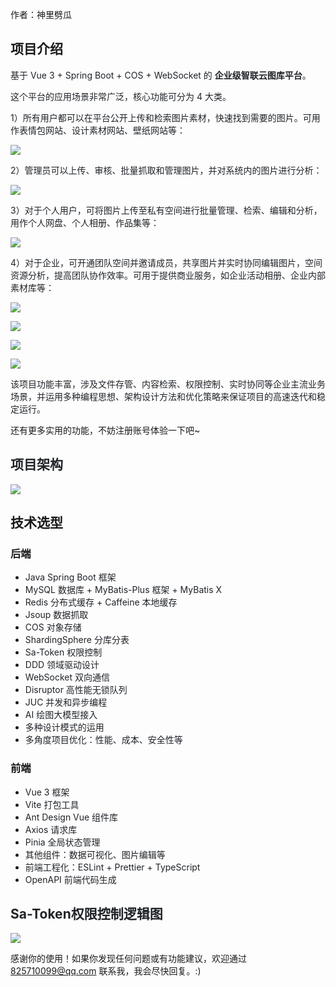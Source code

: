 作者：神里劈瓜

## 项目介绍
<font style="color:rgb(31, 35, 40);">基于 Vue 3 + Spring Boot + COS + WebSocket 的 </font>**<font style="color:rgb(31, 35, 40);">企业级智联云图库平台</font>**<font style="color:rgb(31, 35, 40);">。</font>

<font style="color:rgb(31, 35, 40);">这个平台的应用场景非常广泛，核心功能可分为 4 大类。</font>

<font style="color:rgb(31, 35, 40);">1）所有用户都可以在平台公开上传和检索图片素材，快速找到需要的图片。可用作表情包网站、设计素材网站、壁纸网站等：</font>

![](https://cdn.nlark.com/yuque/0/2025/png/54472557/1745516445661-71e29b53-bd96-4c8f-a270-bd33739c5442.png)

<font style="color:rgb(31, 35, 40);">2）管理员可以上传、审核、批量抓取和管理图片，并对系统内的图片进行分析：</font>

![](https://cdn.nlark.com/yuque/0/2025/png/54472557/1745516537995-f9061d53-1e3e-4899-9573-40b57046aa29.png)

<font style="color:rgb(31, 35, 40);">3）对于个人用户，可将图片上传至私有空间进行批量管理、检索、编辑和分析，用作个人网盘、个人相册、作品集等：</font>

![](https://cdn.nlark.com/yuque/0/2025/png/54472557/1745516814725-b80eedd9-7a0c-470a-9e78-cd4126dd9d85.png)

<font style="color:rgb(31, 35, 40);">4）对于企业，可开通团队空间并邀请成员，共享图片并实时协同编辑图片，空间资源分析，提高团队协作效率。可用于提供商业服务，如企业活动相册、企业内部素材库等：</font>

![](https://cdn.nlark.com/yuque/0/2025/png/54472557/1745521376258-5ba7b3e2-24c4-48dc-aca7-f2257b886069.png)

![](https://cdn.nlark.com/yuque/0/2025/png/54472557/1745518258662-ceb3959e-d9bb-48ff-a1e0-d06e2e388c04.png)

![](https://cdn.nlark.com/yuque/0/2025/png/54472557/1745520344780-831bb7b6-1f51-42d9-8a7a-c6d6a23d2dfa.png)

![](https://cdn.nlark.com/yuque/0/2025/png/54472557/1745520964543-a31a4657-4249-44fd-bee4-58ef9f294227.png)

<font style="color:rgb(31, 35, 40);">该项目功能丰富，涉及文件存管、内容检索、权限控制、实时协同等企业主流业务场景，并运用多种编程思想、架构设计方法和优化策略来保证项目的高速迭代和稳定运行。</font>



还有更多实用的功能，不妨注册账号体验一下吧~

## <font style="color:rgb(31, 35, 40);">项目架构</font>
![](https://camo.githubusercontent.com/46215679e93c6cc2cc423ccc151a10d7555851b333c5fde2547e7893494710dc/68747470733a2f2f7069632e797570692e6963752f312f313733323639313838393130302d65353632633730392d636666612d343737642d393332392d3164633561633164333563382d32303234313230343134343330343734312d32303234313230343134353334343933352d32303234313230343134353335343233342e706e67)

## 技术选型
### 后端
+ <font style="color:rgb(31, 35, 40);">Java Spring Boot 框架</font>
+ <font style="color:rgb(31, 35, 40);">MySQL 数据库 + MyBatis-Plus 框架 + MyBatis X</font>
+ <font style="color:rgb(31, 35, 40);">Redis 分布式缓存 + Caffeine 本地缓存</font>
+ <font style="color:rgb(31, 35, 40);">Jsoup 数据抓取</font>
+ <font style="color:rgb(31, 35, 40);"></font><font style="color:rgb(31, 35, 40);">COS 对象存储</font>
+ <font style="color:rgb(31, 35, 40);"></font><font style="color:rgb(31, 35, 40);">ShardingSphere 分库分表</font>
+ <font style="color:rgb(31, 35, 40);">Sa-Token 权限控制</font>
+ <font style="color:rgb(31, 35, 40);">DDD 领域驱动设计</font>
+ <font style="color:rgb(31, 35, 40);">WebSocket 双向通信</font>
+ <font style="color:rgb(31, 35, 40);">Disruptor 高性能无锁队列</font>
+ <font style="color:rgb(31, 35, 40);">JUC 并发和异步编程</font>
+ <font style="color:rgb(31, 35, 40);">AI 绘图大模型接入</font>
+ <font style="color:rgb(31, 35, 40);">多种设计模式的运用</font>
+ <font style="color:rgb(31, 35, 40);">多角度项目优化：性能、成本、安全性等</font>

### 前端
+ <font style="color:rgb(31, 35, 40);">Vue 3 框架</font>
+ <font style="color:rgb(31, 35, 40);">Vite 打包工具</font>
+ <font style="color:rgb(31, 35, 40);">Ant Design Vue 组件库</font>
+ <font style="color:rgb(31, 35, 40);">Axios 请求库</font>
+ <font style="color:rgb(31, 35, 40);">Pinia 全局状态管理</font>
+ <font style="color:rgb(31, 35, 40);">其他组件：数据可视化、图片编辑等</font>
+ <font style="color:rgb(31, 35, 40);">前端工程化：ESLint + Prettier + TypeScript</font>
+ <font style="color:rgb(31, 35, 40);">OpenAPI 前端代码生成</font>

<font style="color:rgb(31, 35, 40);"></font>

## <font style="color:rgb(31, 35, 40);">Sa-Token</font><font style="color:rgb(31, 35, 40);">权限控制逻辑图</font>
![](https://cdn.nlark.com/yuque/0/2025/png/54472557/1745520661677-ca0dbdd1-5d64-4f4c-9ef6-7a07190981f6.png)



感谢你的使用！如果你发现任何问题或有功能建议，欢迎通过 825710099@qq.com 联系我，我会尽快回复。:)

